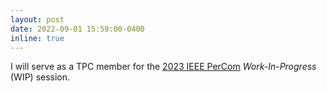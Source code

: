 ```yaml
---
layout: post
date: 2022-09-01 15:59:00-0400
inline: true
---
```


I will serve as a TPC member for the [2023 IEEE PerCom](https://www.percom.org/work-in-progress-wip-session/) *Work-In-Progress* (WIP) session.
